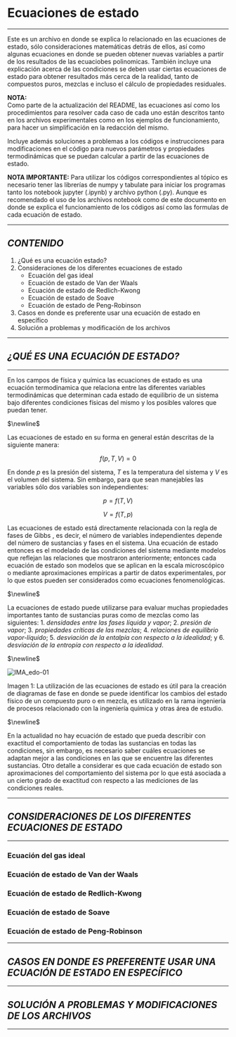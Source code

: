 # Ecuaciones de estado


---


Este es un archivo en donde se explica lo relacionado en las ecuaciones de estado, sólo consideraciones matemáticas detrás de ellos, así como algunas ecuaciones en donde se pueden obtener nuevas variables a partir de los resultados de las ecuaciobes polinomicas. También incluye una explicación acerca de las condiciones se deben usar ciertas ecuaciones de estado para obtener resultados más cerca de la realidad, tanto de compuestos puros, mezclas e incluso el cálculo de propiedades residuales.


**NOTA:**  
Como parte de la actualización del README, las ecuaciones así como los procedimientos para resolver cada caso de cada uno están descritos tanto en los archivos experimentales como en los ejemplos de funcionamiento, para hacer un simplificación en la redacción del mismo.


Incluye además soluciones a problemas a los códigos e instrucciones para modificaciones en el código para nuevos parámetros y propiedades termodinámicas que se puedan calcular a partir de las ecuaciones de estado.


**NOTA IMPORTANTE:** Para utilizar los códigos correspondientes al tópico es necesario tener las librerías de numpy y tabulate para iniciar los programas tanto los notebook jupyter (.ipynb) y archivo python (.py). Aunque es recomendado el uso de los archivos notebook como de este documento en donde se explica el funcionamiento de los códigos así como las formulas de cada ecuación de estado.


---


## _CONTENIDO_


1. ¿Qué es una ecuación estado?
2. Consideraciones de los diferentes ecuaciones de estado
    * Ecuación del gas ideal
    * Ecuación de estado de Van der Waals
    * Ecuación de estado de Redlich-Kwong
    * Ecuación de estado de Soave
    * Ecuación de estado de Peng-Robinson
3. Casos en donde es preferente usar una ecuación de estado en específico
4. Solución a problemas y modificación de los archivos


---


## _¿QUÉ ES UNA ECUACIÓN DE ESTADO?_


---
En los campos de física y química las ecuaciones de estado es una ecuación termodinamica que relaciona entre las diferentes variables termodinámicas que determinan cada estado de equilibrio de un sistema bajo diferentes condiciones físicas del mismo y los posibles valores que puedan tener.  

$\newline$

Las ecuaciones de estado en su forma en general están descritas de la siguiente manera:  


$$f(p,T,V)=0$$


En donde $p$ es la presión del sistema, $T$ es la temperatura del sistema y $V$ es el volumen del sistema. Sin embargo, para que sean manejables las variables sólo dos variables son independientes:


$$p=f(T,V)$$  


$$V=f(T,p)$$


Las ecuaciones de estado está directamente relacionada con la regla de fases de Gibbs , es decir, el número de variables independientes depende del número de sustancias y fases en el sistema. Una ecuación de estado entonces es el modelado de las condiciones del sistema mediante modelos que reflejan las relaciones que mostraron anteriormente; entonces cada ecuación de estado son modelos que se aplican en la escala microscópico o mediante aproximaciones empíricas a partir de datos experimentales, por lo que estos pueden ser considerados como ecuaciones fenomenológicas.  


$\newline$


La ecuaciones de estado puede utilizarse para evaluar muchas propiedades importantes tanto de sustancias puras como de mezclas como las siguientes: 1. _densidades entre las fases líquida y vapor_; 2. _presión de vapor_; 3. _propiedades críticas de las mezclas_; 4. _relaciones de equilibrio vapor-líquido_; 5. _desviación de la entalpía con respecto a la idealidad_; y 6. _desviación de la entropía con respecto a la idealidad_.  

$\newline$

![IMA_edo-01](https://github.com/user-attachments/assets/dae06bba-0a42-4b5b-b5c8-819cb7d9a635)


Imagen 1: La utilización de las ecuaciones de estado es útil para la creación de diagramas de fase en donde se puede identificar los cambios del estado físico de un compuesto puro o en mezcla, es utilizado en la rama ingeniería de procesos relacionado con la ingeniería química y otras área de estudio.  

$\newline$

En la actualidad no hay ecuación de estado que pueda describir con exactitud el comportamiento de todas las sustancias en todas las condiciones, sin embargo, es necesario saber cuáles ecuaciones se adaptan mejor a las condiciones en las que se encuentre las diferentes sustancias. Otro detalle a considerar es que cada ecuación de estado son aproximaciones del comportamiento del sistema por lo que está asociada a un cierto grado de exactitud con respecto a las mediciones de las condiciones reales.


---


## _CONSIDERACIONES DE LOS DIFERENTES ECUACIONES DE ESTADO_


---


### Ecuación del gas ideal





### Ecuación de estado de Van der Waals



### Ecuación de estado de Redlich-Kwong

### Ecuación de estado de Soave

### Ecuación de estado de Peng-Robinson

---


## _CASOS EN DONDE ES PREFERENTE USAR UNA ECUACIÓN DE ESTADO EN ESPECÍFICO_


---


## _SOLUCIÓN A PROBLEMAS Y MODIFICACIONES DE LOS ARCHIVOS_


---

